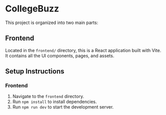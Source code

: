 # CollegeBuzz

This project is organized into two main parts:

## Frontend

Located in the `frontend/` directory, this is a React application built with Vite. It contains all the UI components, pages, and assets.

## Setup Instructions

### Frontend

1. Navigate to the `frontend` directory.
2. Run `npm install` to install dependencies.
3. Run `npm run dev` to start the development server.
